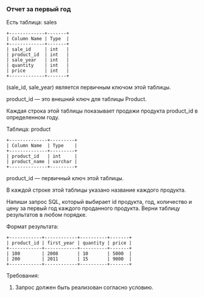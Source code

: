 
### Отчет за первый год

Есть таблица: sales
```
+-------------+-------+
| Column Name | Type  |
+-------------+-------+
| sale_id     | int   |
| product_id  | int   |
| sale_year   | int   |
| quantity    | int   |
| price       | int   |
+-------------+-------+
```
(sale_id, sale_year) является первичным ключом этой таблицы.

product_id — это внешний ключ для таблицы Product.

Каждая строка этой таблицы показывает продажи продукта product_id в определенном году.

Таблица: product
```
+--------------+---------+
| Column Name  | Type    |
+--------------+---------+
| product_id   | int     |
| product_name | varchar |
+--------------+---------+
```
product_id — первичный ключ этой таблицы.

В каждой строке этой таблицы указано название каждого продукта.

Напиши запрос SQL, который выбирает id продукта, год, количество и цену за первый год каждого проданного продукта. Верни таблицу результатов в любом порядке.

Формат результата:
```
+------------+------------+----------+-------+
| product_id | first_year | quantity | price |
+------------+------------+----------+-------+
| 100        | 2008       | 10       | 5000  |
| 200        | 2011       | 15       | 9000  |
+------------+------------+----------+-------+
```
Требования:
1.	Запрос должен быть реализован согласно условию.


